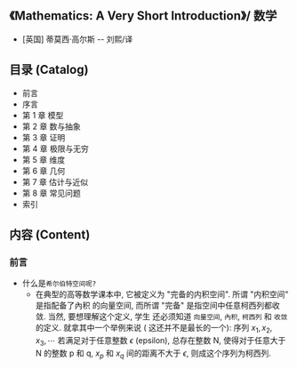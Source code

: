 ## 《Mathematics: A Very Short Introduction》/ 数学
- [英国] 蒂莫西·高尔斯   -- 刘熙/译

## 目录 (Catalog)
- 前言
- 序言
- 第 1 章 模型
- 第 2 章 数与抽象 
- 第 3 章 证明
- 第 4 章 极限与无穷
- 第 5 章 维度
- 第 6 章 几何
- 第 7 章 估计与近似
- 第 8 章 常见问题
- 索引

## 内容 (Content)
### 前言
- 什么是`希尔伯特空间呢?`
    + 在典型的高等数学课本中, 它被定义为 "完备的内积空间". 所谓 "内积空间" 是指配备了內积
      的向量空间, 而所谓 "完备" 是指空间中任意柯西列都收敛. 当然, 要想理解这个定义, 学生
      还必须知道 `向量空间`, `內积`, `柯西列` 和 `收敛` 的定义. 就拿其中一个举例来说 (
      这还并不是最长的一个): 序列 $x_1, x_2, x_3, \cdots$ 若满足对于任意整数 
      $\epsilon$ (epsilon), 总存在整数 N, 使得对于任意大于 N 的整数 p 和 q, $x_p$ 和
      $x_q$ 间的距离不大于 $\epsilon$, 则成这个序列为柯西列.

